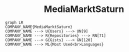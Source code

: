 <h1 align="center">MediaMarktSaturn</h1>

```mermaid
graph LR
COMPANY_NAME{MediaMarktSaturn}
COMPANY_NAME ---> U{Users} ---> UN[9]
COMPANY_NAME ---> R{Repositories} ---> RN[71]
COMPANY_NAME ---> G{Gists} ---> GN[120]
COMPANY_NAME ---> ML{Most Used<br>Languages}
```
